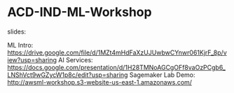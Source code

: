 # ACD-IND-ML-Workshop

slides:

ML Intro: https://drive.google.com/file/d/1MZt4mHdFaXzUJUwbwCYnwr061KjrF_8p/view?usp=sharing
AI Services: https://docs.google.com/presentation/d/1H28TMNoAGCgOFf8vaOzPCgb6_LNShVct9wGZycW1p8c/edit?usp=sharing
Sagemaker Lab Demo: http://awsml-workshop.s3-website-us-east-1.amazonaws.com/
